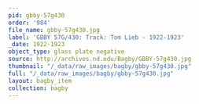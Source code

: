 ```yaml
---
pid: gbby-57g430
order: '984'
file_name: gbby-57g430.jpg
label: 'GBBY 57G/430: Track: Tom Lieb - 1922-1923'
_date: 1922-1923
object_type: glass plate negative
source: http://archives.nd.edu/Bagby/GBBY-57g430.jpg
thumbnail: "/_data/raw_images/bagby/gbby-57g430.jpg"
full: "/_data/raw_images/bagby/gbby-57g430.jpg"
layout: bagby_item
collection: bagby
---
```

